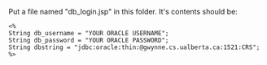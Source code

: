 Put a file named "db_login.jsp" in this folder. It's contents should be:

```
<% 
String db_username = "YOUR ORACLE USERNAME";
String db_password = "YOUR ORACLE PASSWORD";
String dbstring = "jdbc:oracle:thin:@gwynne.cs.ualberta.ca:1521:CRS";
%>
```